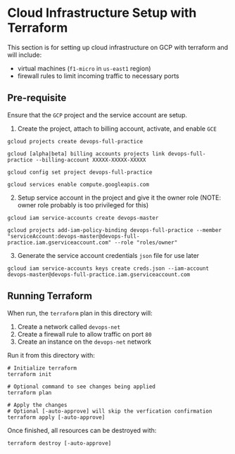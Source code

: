 # Cloud Infrastructure Setup with Terraform
This section is for setting up cloud infrastructure on GCP with terraform and will include:
- virtual machines (`f1-micro` in `us-east1` region)
- firewall rules to limit incoming traffic to necessary ports

## Pre-requisite
Ensure that the `GCP` project and the service account are setup.
1. Create the project, attach to billing account, activate, and enable `GCE`
```
gcloud projects create devops-full-practice

gcloud [alpha|beta] billing accounts projects link devops-full-practice --billing-account XXXXX-XXXXX-XXXXX

gcloud config set project devops-full-practice

gcloud services enable compute.googleapis.com
```
2. Setup service account in the project and give it the owner role (NOTE: owner role probably is too privileged for this)
```
gcloud iam service-accounts create devops-master

gcloud projects add-iam-policy-binding devops-full-practice --member "serviceAccount:devops-master@devops-full-practice.iam.gserviceaccount.com" --role "roles/owner"
```
3. Generate the service account credentials `json` file for use later
```
gcloud iam service-accounts keys create creds.json --iam-account devops-master@devops-full-practice.iam.gserviceaccount.com
```

## Running Terraform
When run, the `terraform` plan in this directory will:
1. Create a network called `devops-net`
2. Create a firewall rule to allow traffic on port `80`
3. Create an instance on the `devops-net` network

Run it from this directory with:
```
# Initialize terraform
terraform init

# Optional command to see changes being applied
terraform plan

# Apply the changes 
# Optional [-auto-approve] will skip the verfication confirmation
terraform apply [-auto-approve]
```

Once finished, all resources can be destroyed with:
```
terraform destroy [-auto-approve]
```